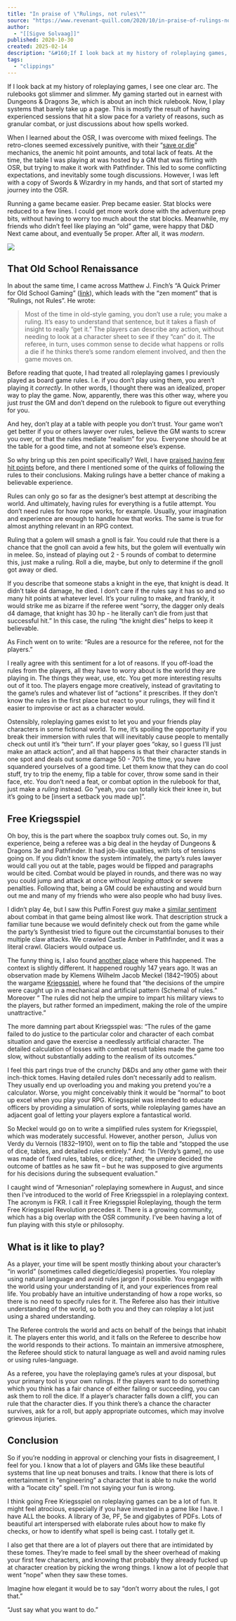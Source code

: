 ```yaml
---
title: "In praise of \"Rulings, not rules\""
source: "https://www.revenant-quill.com/2020/10/in-praise-of-rulings-not-rules.html?m=1"
author:
  - "[[Sigve Solvaag]]"
published: 2020-10-30
created: 2025-02-14
description: "&#160;If I look back at my history of roleplaying games, I see one clear arc. The rulebooks got slimmer and slimmer. My gaming started out in ear..."
tags:
  - "clippings"
---
```

If I look back at my history of roleplaying games, I see one clear arc. The rulebooks got slimmer and slimmer. My gaming started out in earnest with Dungeons & Dragons 3e, which is about an inch thick rulebook. Now, I play systems that barely take up a page. This is mostly the result of having experienced sessions that hit a slow pace for a variety of reasons, such as granular combat, or just discussions about how spells worked. 

When I learned about the OSR, I was overcome with mixed feelings. The retro-clones seemed excessively punitive, with their “[save or die](https://www.revenant-quill.com/2020/08/save-or-die.html)” mechanics, the anemic hit point amounts, and total lack of feats. At the time, the table I was playing at was hosted by a GM that was flirting with OSR, but trying to make it work with Pathfinder. This led to some conflicting expectations, and inevitably some tough discussions. However, I was left with a copy of Swords & Wizardry in my hands, and that sort of started my journey into the OSR. 

Running a game became easier. Prep became easier. Stat blocks were reduced to a few lines. I could get more work done with the adventure prep bits, without having to worry too much about the stat blocks. Meanwhile, my friends who didn’t feel like playing an “old” game, were happy that D&D Next came about, and eventually 5e proper. After all, it was *modern*. 

[![](https://blogger.googleusercontent.com/img/b/R29vZ2xl/AVvXsEjhmgRDi4okqfW76zI_WApZm0DC64rUz6u0NxgcYomXEK36_l-NtQ0BEJ79SrXN_eGwZwOP5kBfrYa9IIEre4LAnPfIkNHqptvaCo6ON-IWMK34Ji-mzgg0rApU8Te82ry3J_n1wEyt5OL1/w640-h480/dungeons-and-dragons-4413051_1920.jpg)](https://blogger.googleusercontent.com/img/b/R29vZ2xl/AVvXsEjhmgRDi4okqfW76zI_WApZm0DC64rUz6u0NxgcYomXEK36_l-NtQ0BEJ79SrXN_eGwZwOP5kBfrYa9IIEre4LAnPfIkNHqptvaCo6ON-IWMK34Ji-mzgg0rApU8Te82ry3J_n1wEyt5OL1/s1920/dungeons-and-dragons-4413051_1920.jpg)

  

## That Old School Renaissance

In about the same time, I came across Matthew J. Finch’s “A Quick Primer for Old School Gaming” ([link](https://www.lulu.com/content/e-book/quick-primer-for-old-school-gaming/3019374)), which leads with the “zen moment” that is “Rulings, not Rules”. He wrote:

> Most of the time in old-style gaming, you don’t use a rule; you make a ruling. It’s easy to understand that sentence, but it takes a flash of insight to really “get it.” The players can describe any action, without needing to look at a character sheet to see if they “can” do it. The referee, in turn, uses common sense to decide what happens or rolls a die if he thinks there’s some random element involved, and then the game moves on. 

Before reading that quote, I had treated all roleplaying games I previously played as board game rules. I.e. if you don’t play using them, you aren’t playing it *correctly*. In other words, I thought there was an idealized, proper way to play the game. Now, apparently, there was this other way, where you just *trust* the GM and don’t depend on the rulebook to figure out everything for you. 

And hey, don’t play at a table with people you don’t trust. Your game won’t get better if you or others lawyer over rules, believe the GM wants to screw you over, or that the rules mediate “realism” for you.  Everyone should be at the table for a good time, and not at someone else’s expense. 

So why bring up this zen point specifically? Well, I have [praised having few hit points](https://www.revenant-quill.com/2020/09/in-praise-of-having-few-hit-points.html) before, and there I mentioned some of the quirks of following the rules to their conclusions. Making rulings have a better chance of making a believable experience. 

Rules can only go so far as the designer’s best attempt at describing the world. And ultimately, having rules for everything is a futile attempt. You don’t need rules for how rope works, for example. Usually, your imagination and experience are enough to handle how that works. The same is true for almost anything relevant in an RPG context. 

Ruling that a golem will smash a gnoll is fair. You could rule that there is a chance that the gnoll can avoid a few hits, but the golem will eventually win in melee. So, instead of playing out 2 - 5 rounds of combat to determine this, just make a ruling. Roll a die, maybe, but only to determine if the gnoll got away or died. 

If you describe that someone stabs a knight in the eye, that knight is dead. It didn’t take d4 damage, he died. I don’t care if the rules say it has so and so many hit points at whatever level. It’s your ruling to make, and frankly, it would strike me as bizarre if the referee went “sorry, the dagger only deals d4 damage, that knight has 30 hp - he literally can’t die from just that successful hit.” In this case, the ruling “the knight dies” helps to keep it believable. 

As Finch went on to write: “Rules are a resource for the referee, not for the players.” 

I really agree with this sentiment for a lot of reasons. If you off-load the rules from the players, all they have to worry about is the world they are playing in. The things they wear, use, etc. You get more interesting results out of it too. The players engage more creatively, instead of gravitating to the game’s rules and whatever list of “actions” it prescribes. If they don’t know the rules in the first place but react to your rulings, they will find it easier to improvise or act as a character would. 

Ostensibly, roleplaying games exist to let you and your friends play characters in some fictional world. To me, it’s spoiling the opportunity if you break their immersion with rules that will inevitably cause people to mentally check out until it’s “their turn”. If your player goes “okay, so I guess I’ll just make an attack action”, and all that happens is that their character stands in one spot and deals out some damage 50 - 70% the time, you have squandered yourselves of a good time. Let them know that they can do cool stuff, try to trip the enemy, flip a table for cover, throw some sand in their face, etc. You don’t need a feat, or combat option in the rulebook for that, just make a *ruling* instead. Go “yeah, you can totally kick their knee in, but it’s going to be \[insert a setback you made up\]”. 

## Free Kriegsspiel

Oh boy, this is the part where the soapbox truly comes out. So, in my experience, being a referee was a big deal in the heyday of Dungeons & Dragons 3e and Pathfinder. It had job-like qualities, with lots of tensions going on. If you didn’t know the system intimately, the party’s rules lawyer would call you out at the table, pages would be flipped and paragraphs would be cited. Combat would be played in rounds, and there was no way you could jump and attack at once without *leaping attack* or severe penalties. Following that, being a GM could be exhausting and would burn out me and many of my friends who were also people who had busy lives. 

I didn’t play 4e, but I saw this Puffin Forest guy make a [similar sentiment](https://www.youtube.com/watch?v=cpmUxfS4LF8&feature=youtu.be&t=472&ab_channel=PuffinForest) about combat in that game being almost like work. That description struck a familiar tune because we would definitely check out from the game while the party’s Synthesist tried to figure out the circumstantial bonuses to their multiple claw attacks. We crawled Castle Amber in Pathfinder, and it was a literal crawl. Glaciers would outpace us. 

The funny thing is, I also found [another place](https://www.researchgate.net/publication/337169171_A_Game_of_Contexts_Prussian-German_Professional_Wargames_and_the_Leadership_Concept_of_Mission_Tactics_1870-1880) where this happened. The context is slightly different. It happened roughly 147 years ago. It was an observation made by Klemens Wilhelm Jacob Meckel (1842–1905) about the wargame [Kriegsspiel](https://en.wikipedia.org/wiki/Kriegsspiel), where he found that “the decisions of the umpire were caught up in a mechanical and artificial pattern (Schema) of rules.” Moreover “ The rules did not help the umpire to impart his military views to the players, but rather formed an impediment, making the role of the umpire unattractive.” 

The more damning part about Kriegsspiel was: “The rules of the game failed to do justice to the particular color and character of each combat situation and gave the exercise a needlessly artificial character. The detailed calculation of losses with combat result tables made the game too slow, without substantially adding to the realism of its outcomes.”

I feel this part rings true of the crunchy D&Ds and any other game with their inch-thick tomes. Having detailed rules don’t necessarily add to realism. They usually end up overloading you and making you pretend you’re a calculator. Worse, you might conceivably think it would be “normal” to boot up excel when you play your RPG. Kriegsspiel was intended to educate officers by providing a simulation of sorts, while roleplaying games have an adjacent goal of letting your players explore a fantastical world. 

So Meckel would go on to write a simplified rules system for Kriegsspiel, which was moderately successful. However, another person,  Julius von Verdy du Vernois (1832–1910), went on to flip the table and “stopped the use of dice, tables, and detailed rules entirely.” And: “In \[Verdy’s game\], no use was made of fixed rules, tables, or dice; rather, the umpire decided the outcome of battles as he saw fit – but he was supposed to give arguments for his decisions during the subsequent evaluation.”

I caught wind of “Arnesonian” roleplaying somewhere in August, and since then I’ve introduced to the world of Free Kriegsspiel in a roleplaying context. The acronym is FKR. I call it Free Kriegsspiel Roleplaying, though the term Free Kriegsspiel Revolution precedes it. There is a growing community, which has a big overlap with the OSR community. I’ve been having a lot of fun playing with this style or philosophy. 

## What is it like to play? 

As a player, your time will be spent mostly thinking about your character’s “in world” (sometimes called diegetic/diegesis) properties. You roleplay using natural language and avoid rules jargon if possible. You engage with the world using your understanding of it, and your experiences from real life. You probably have an intuitive understanding of how a rope works, so there is no need to specify rules for it. The Referee also has their intuitive understanding of the world, so both you and they can roleplay a lot just using a shared understanding. 

The Referee controls the world and acts on behalf of the beings that inhabit it. The players enter this world, and it falls on the Referee to describe how the world responds to their actions. To maintain an immersive atmosphere, the Referee should stick to natural language as well and avoid naming rules or using rules-language. 

As a referee, you have the roleplaying game’s rules at your disposal, but your primary tool is your own rulings. If the players want to do something which you think has a fair chance of either failing or succeeding, you can ask them to roll the dice. If a player’s character falls down a cliff, you can rule that the character dies. If you think there’s a chance the character survives, ask for a roll, but apply appropriate outcomes, which may involve grievous injuries.

## Conclusion

So if you’re nodding in approval or clenching your fists in disagreement, I feel for you. I know that a lot of players and GMs like these beautiful systems that line up neat bonuses and traits. I know that there is lots of entertainment in “engineering” a character that is able to nuke the world with a “locate city” spell. I’m not saying your fun is wrong. 

I think going Free Kriegsspiel on roleplaying games can be a lot of fun. It might feel atrocious, especially if you have invested in a game like I have. I have ALL the books. A library of 3e, PF, 5e and gigabytes of PDFs. Lots of beautiful art interspersed with elaborate rules about how to make fly checks, or how to identify what spell is being cast. I totally get it. 

I also get that there are a lot of players out there that are intimidated by these tomes. They’re made to feel small by the sheer overhead of making your first few characters, and knowing that probably they already fucked up at character creation by picking the wrong things. I know a lot of people that went “nope” when they saw these tomes. 

Imagine how elegant it would be to say “don’t worry about the rules, I got that.”

“Just say what you want to do.”